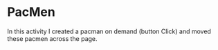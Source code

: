 # PacMen
In this activity I created a pacman on demand (button Click) and moved these pacmen across the page.
